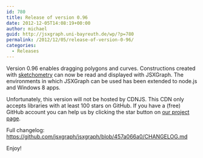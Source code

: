 ```yaml
---
id: 780
title: Release of version 0.96
date: 2012-12-05T14:08:19+00:00
author: michael
guid: http://jsxgraph.uni-bayreuth.de/wp/?p=780
permalink: /2012/12/05/release-of-version-0-96/
categories:
  - Releases
---
```

Version 0.96 enables dragging polygons and curves. Constructions created with [sketchometry](http://www.sketchometry.com "sketchometry") can now be read and displayed with JSXGraph. The environments in which JSXGraph can be used has been extended to node.js and Windows 8 apps.

Unfortunately, this version will not be hosted by CDNJS. This CDN only accepts libraries with at least 100 stars on GitHub. If you have a (free) GitHub account you can help us by clicking the star button on [our project page](https://www.github.com/jsxgraph/jsxgraph "JSXGraph GitHub repository").

Full changelog: <a href="https://github.com/jsxgraph/jsxgraph/blob/457a066a0/CHANGELOG.md" target="_blank">https://github.com/jsxgraph/jsxgraph/blob/457a066a0/CHANGELOG.md</a>

Enjoy!